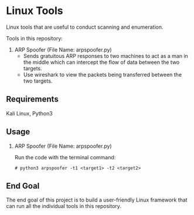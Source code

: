# Linux Tools
Linux tools that are useful to conduct scanning and enumeration.

Tools in this repository:

1. ARP Spoofer (File Name: arpspoofer.py)
    - Sends gratuitous ARP responses to two machines to act as a man in the middle which can intercept the flow of data between the two targets.
    - Use wireshark to view the packets being transferred between the two targets.
    
## Requirements
Kali Linux,
Python3

## Usage

1. ARP Spoofer (File Name: arpspoofer.py)
    
    Run the code with the terminal command:
    ```
    # python3 arpspoofer -t1 <target1> -t2 <target2>
## End Goal
The end goal of this project is to build a user-friendly Linux framework that can run all the individual tools in this repository.
